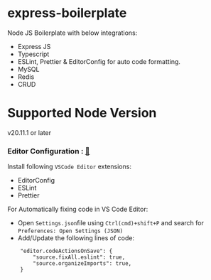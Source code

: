 # express-boilerplate
Node JS Boilerplate with below integrations:
- Express JS
- Typescript
- ESLint, Prettier & EditorConfig for auto code formatting.
- MySQL
- Redis
- CRUD

# Supported Node Version
v20.11.1 or later

### Editor Configuration : [🔗](https://code.visualstudio.com/docs/languages/typescript#_code-actions-on-save)

Install following `VSCode Editor` extensions:
- EditorConfig
- ESLint
- Prettier

For Automatically fixing code in VS Code Editor:

- Open `Settings.json`file using `Ctrl(cmd)+shift+P` and search for `Preferences: Open Settings (JSON)`
- Add/Update the following lines of code:
```
    "editor.codeActionsOnSave": {
        "source.fixAll.eslint": true,
        "source.organizeImports": true,
    }
```
